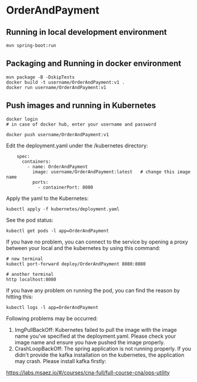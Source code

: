 # OrderAndPayment

## Running in local development environment

```
mvn spring-boot:run
```

## Packaging and Running in docker environment

```
mvn package -B -DskipTests
docker build -t username/OrderAndPayment:v1 .
docker run username/OrderAndPayment:v1
```

## Push images and running in Kubernetes

```
docker login 
# in case of docker hub, enter your username and password

docker push username/OrderAndPayment:v1
```

Edit the deployment.yaml under the /kubernetes directory:
```
    spec:
      containers:
        - name: OrderAndPayment
          image: username/OrderAndPayment:latest   # change this image name
          ports:
            - containerPort: 8080

```

Apply the yaml to the Kubernetes:
```
kubectl apply -f kubernetes/deployment.yaml
```

See the pod status:
```
kubectl get pods -l app=OrderAndPayment
```

If you have no problem, you can connect to the service by opening a proxy between your local and the kubernetes by using this command:
```
# new terminal
kubectl port-forward deploy/OrderAndPayment 8080:8080

# another terminal
http localhost:8080
```

If you have any problem on running the pod, you can find the reason by hitting this:
```
kubectl logs -l app=OrderAndPayment
```

Following problems may be occurred:

1. ImgPullBackOff:  Kubernetes failed to pull the image with the image name you've specified at the deployment.yaml. Please check your image name and ensure you have pushed the image properly.
1. CrashLoopBackOff: The spring application is not running properly. If you didn't provide the kafka installation on the kubernetes, the application may crash. Please install kafka firstly:

https://labs.msaez.io/#/courses/cna-full/full-course-cna/ops-utility

